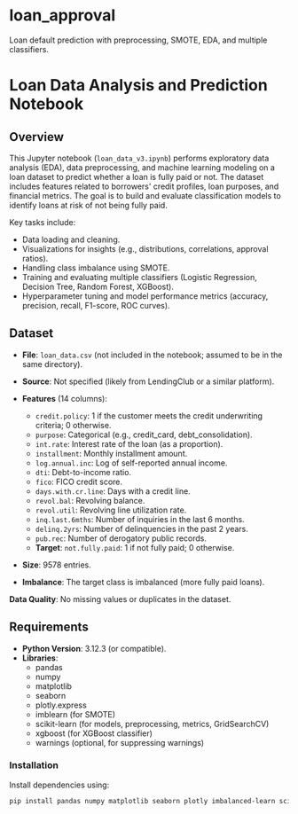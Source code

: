 # loan_approval
Loan default prediction with preprocessing, SMOTE, EDA, and multiple classifiers.
# Loan Data Analysis and Prediction Notebook

## Overview
This Jupyter notebook (`loan_data_v3.ipynb`) performs exploratory data analysis (EDA), data preprocessing, and machine learning modeling on a loan dataset to predict whether a loan is fully paid or not. The dataset includes features related to borrowers' credit profiles, loan purposes, and financial metrics. The goal is to build and evaluate classification models to identify loans at risk of not being fully paid.

Key tasks include:
- Data loading and cleaning.
- Visualizations for insights (e.g., distributions, correlations, approval ratios).
- Handling class imbalance using SMOTE.
- Training and evaluating multiple classifiers (Logistic Regression, Decision Tree, Random Forest, XGBoost).
- Hyperparameter tuning and model performance metrics (accuracy, precision, recall, F1-score, ROC curves).

## Dataset
- **File**: `loan_data.csv` (not included in the notebook; assumed to be in the same directory).
- **Source**: Not specified (likely from LendingClub or a similar platform).
- **Features** (14 columns):
  - `credit.policy`: 1 if the customer meets the credit underwriting criteria; 0 otherwise.
  - `purpose`: Categorical (e.g., credit_card, debt_consolidation).
  - `int.rate`: Interest rate of the loan (as a proportion).
  - `installment`: Monthly installment amount.
  - `log.annual.inc`: Log of self-reported annual income.
  - `dti`: Debt-to-income ratio.
  - `fico`: FICO credit score.
  - `days.with.cr.line`: Days with a credit line.
  - `revol.bal`: Revolving balance.
  - `revol.util`: Revolving line utilization rate.
  - `inq.last.6mths`: Number of inquiries in the last 6 months.
  - `delinq.2yrs`: Number of delinquencies in the past 2 years.
  - `pub.rec`: Number of derogatory public records.
  - **Target**: `not.fully.paid`: 1 if not fully paid; 0 otherwise.

- **Size**: 9578 entries.
- **Imbalance**: The target class is imbalanced (more fully paid loans).

**Data Quality**: No missing values or duplicates in the dataset.

## Requirements
- **Python Version**: 3.12.3 (or compatible).
- **Libraries**:
  - pandas
  - numpy
  - matplotlib
  - seaborn
  - plotly.express
  - imblearn (for SMOTE)
  - scikit-learn (for models, preprocessing, metrics, GridSearchCV)
  - xgboost (for XGBoost classifier)
  - warnings (optional, for suppressing warnings)

### Installation
Install dependencies using:
```bash
pip install pandas numpy matplotlib seaborn plotly imbalanced-learn scikit-learn xgboost
